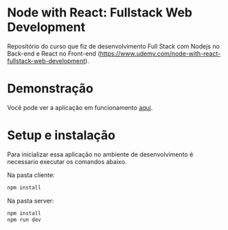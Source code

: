 # Node with React: Fullstack Web Development

Repositório do curso que fiz de desenvolvimento Full Stack com Nodejs no Back-end
e React no Front-end (https://www.udemy.com/node-with-react-fullstack-web-development).

# Demonstração

Você pode ver a aplicação em funcionamento [aqui](http://powerful-dawn-83835.herokuapp.com/).

# Setup e instalação

Para inicializar essa aplicação no ambiente de desenvolvimento é necessario executar os comandos abaixo.

Na pasta cliente:

```sh
npm install
```

Na pasta server:

```sh
npm install
npm run dev
```
